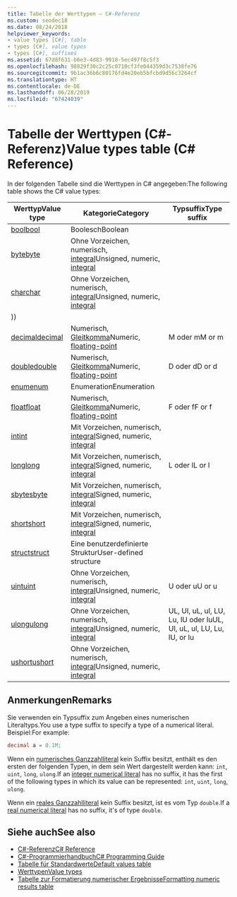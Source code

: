 ```yaml
---
title: Tabelle der Werttypen – C#-Referenz
ms.custom: seodec18
ms.date: 08/24/2018
helpviewer_keywords:
- value types [C#], table
- types [C#], value types
- types [C#], suffixes
ms.assetid: 67d8f631-b6e3-4d83-9910-5ec497f8c5f3
ms.openlocfilehash: 98829f30c2c25c0710cf3fe044359d3c7538fe76
ms.sourcegitcommit: 9b1ac36b6c80176fd4e20eb5bfcbd9d56c3264cf
ms.translationtype: HT
ms.contentlocale: de-DE
ms.lasthandoff: 06/28/2019
ms.locfileid: "67424039"
---
```

# <a name="value-types-table-c-reference"></a><span data-ttu-id="5e759-102">Tabelle der Werttypen (C#-Referenz)</span><span class="sxs-lookup"><span data-stu-id="5e759-102">Value types table (C# Reference)</span></span>

<span data-ttu-id="5e759-103">In der folgenden Tabelle sind die Werttypen in C# angegeben:</span><span class="sxs-lookup"><span data-stu-id="5e759-103">The following table shows the C# value types:</span></span>

|<span data-ttu-id="5e759-104">Werttyp</span><span class="sxs-lookup"><span data-stu-id="5e759-104">Value type</span></span>|<span data-ttu-id="5e759-105">Kategorie</span><span class="sxs-lookup"><span data-stu-id="5e759-105">Category</span></span>|<span data-ttu-id="5e759-106">Typsuffix</span><span class="sxs-lookup"><span data-stu-id="5e759-106">Type suffix</span></span>|
|----------------|--------------|-----------------|
|[<span data-ttu-id="5e759-107">bool</span><span class="sxs-lookup"><span data-stu-id="5e759-107">bool</span></span>](bool.md)|<span data-ttu-id="5e759-108">Boolesch</span><span class="sxs-lookup"><span data-stu-id="5e759-108">Boolean</span></span>||
|[<span data-ttu-id="5e759-109">byte</span><span class="sxs-lookup"><span data-stu-id="5e759-109">byte</span></span>](../builtin-types/integral-numeric-types.md)|<span data-ttu-id="5e759-110">Ohne Vorzeichen, numerisch, [integral](../builtin-types/integral-numeric-types.md)</span><span class="sxs-lookup"><span data-stu-id="5e759-110">Unsigned, numeric, [integral](../builtin-types/integral-numeric-types.md)</span></span>||
|[<span data-ttu-id="5e759-111">char</span><span class="sxs-lookup"><span data-stu-id="5e759-111">char</span></span>](char.md)|<span data-ttu-id="5e759-112">Ohne Vorzeichen, numerisch, [integral](../builtin-types/integral-numeric-types.md)</span><span class="sxs-lookup"><span data-stu-id="5e759-112">Unsigned, numeric, [integral](../builtin-types/integral-numeric-types.md)</span></span>
<span data-ttu-id="5e759-113">)</span><span class="sxs-lookup"><span data-stu-id="5e759-113">)</span></span>||
|[<span data-ttu-id="5e759-114">decimal</span><span class="sxs-lookup"><span data-stu-id="5e759-114">decimal</span></span>](decimal.md)|<span data-ttu-id="5e759-115">Numerisch, [Gleitkomma](floating-point-types-table.md)</span><span class="sxs-lookup"><span data-stu-id="5e759-115">Numeric, [floating-point](floating-point-types-table.md)</span></span>|<span data-ttu-id="5e759-116">M oder m</span><span class="sxs-lookup"><span data-stu-id="5e759-116">M or m</span></span>|
|[<span data-ttu-id="5e759-117">double</span><span class="sxs-lookup"><span data-stu-id="5e759-117">double</span></span>](double.md)|<span data-ttu-id="5e759-118">Numerisch, [Gleitkomma](floating-point-types-table.md)</span><span class="sxs-lookup"><span data-stu-id="5e759-118">Numeric, [floating-point](floating-point-types-table.md)</span></span>|<span data-ttu-id="5e759-119">D oder d</span><span class="sxs-lookup"><span data-stu-id="5e759-119">D or d</span></span>|
|[<span data-ttu-id="5e759-120">enum</span><span class="sxs-lookup"><span data-stu-id="5e759-120">enum</span></span>](enum.md)|<span data-ttu-id="5e759-121">Enumeration</span><span class="sxs-lookup"><span data-stu-id="5e759-121">Enumeration</span></span>||
|[<span data-ttu-id="5e759-122">float</span><span class="sxs-lookup"><span data-stu-id="5e759-122">float</span></span>](float.md)|<span data-ttu-id="5e759-123">Numerisch, [Gleitkomma](floating-point-types-table.md)</span><span class="sxs-lookup"><span data-stu-id="5e759-123">Numeric, [floating-point](floating-point-types-table.md)</span></span>|<span data-ttu-id="5e759-124">F oder f</span><span class="sxs-lookup"><span data-stu-id="5e759-124">F or f</span></span>|
|[<span data-ttu-id="5e759-125">int</span><span class="sxs-lookup"><span data-stu-id="5e759-125">int</span></span>](../builtin-types/integral-numeric-types.md)|<span data-ttu-id="5e759-126">Mit Vorzeichen, numerisch, [integral](../builtin-types/integral-numeric-types.md)</span><span class="sxs-lookup"><span data-stu-id="5e759-126">Signed, numeric, [integral](../builtin-types/integral-numeric-types.md)</span></span>||
|[<span data-ttu-id="5e759-127">long</span><span class="sxs-lookup"><span data-stu-id="5e759-127">long</span></span>](../builtin-types/integral-numeric-types.md)|<span data-ttu-id="5e759-128">Mit Vorzeichen, numerisch, [integral](../builtin-types/integral-numeric-types.md)</span><span class="sxs-lookup"><span data-stu-id="5e759-128">Signed, numeric, [integral](../builtin-types/integral-numeric-types.md)</span></span>|<span data-ttu-id="5e759-129">L oder l</span><span class="sxs-lookup"><span data-stu-id="5e759-129">L or l</span></span>|
|[<span data-ttu-id="5e759-130">sbyte</span><span class="sxs-lookup"><span data-stu-id="5e759-130">sbyte</span></span>](../builtin-types/integral-numeric-types.md)|<span data-ttu-id="5e759-131">Mit Vorzeichen, numerisch, [integral](../builtin-types/integral-numeric-types.md)</span><span class="sxs-lookup"><span data-stu-id="5e759-131">Signed, numeric, [integral](../builtin-types/integral-numeric-types.md)</span></span>||
|[<span data-ttu-id="5e759-132">short</span><span class="sxs-lookup"><span data-stu-id="5e759-132">short</span></span>](../builtin-types/integral-numeric-types.md)|<span data-ttu-id="5e759-133">Mit Vorzeichen, numerisch, [integral](../builtin-types/integral-numeric-types.md)</span><span class="sxs-lookup"><span data-stu-id="5e759-133">Signed, numeric, [integral](../builtin-types/integral-numeric-types.md)</span></span>||
|[<span data-ttu-id="5e759-134">struct</span><span class="sxs-lookup"><span data-stu-id="5e759-134">struct</span></span>](struct.md)|<span data-ttu-id="5e759-135">Eine benutzerdefinierte Struktur</span><span class="sxs-lookup"><span data-stu-id="5e759-135">User-defined structure</span></span>||
|[<span data-ttu-id="5e759-136">uint</span><span class="sxs-lookup"><span data-stu-id="5e759-136">uint</span></span>](../builtin-types/integral-numeric-types.md)|<span data-ttu-id="5e759-137">Ohne Vorzeichen, numerisch, [integral](../builtin-types/integral-numeric-types.md)</span><span class="sxs-lookup"><span data-stu-id="5e759-137">Unsigned, numeric, [integral](../builtin-types/integral-numeric-types.md)</span></span>|<span data-ttu-id="5e759-138">U oder u</span><span class="sxs-lookup"><span data-stu-id="5e759-138">U or u</span></span>|
|[<span data-ttu-id="5e759-139">ulong</span><span class="sxs-lookup"><span data-stu-id="5e759-139">ulong</span></span>](../builtin-types/integral-numeric-types.md)|<span data-ttu-id="5e759-140">Ohne Vorzeichen, numerisch, [integral](../builtin-types/integral-numeric-types.md)</span><span class="sxs-lookup"><span data-stu-id="5e759-140">Unsigned, numeric, [integral](../builtin-types/integral-numeric-types.md)</span></span>|<span data-ttu-id="5e759-141">UL, Ul, uL, ul, LU, Lu, lU oder lu</span><span class="sxs-lookup"><span data-stu-id="5e759-141">UL, Ul, uL, ul, LU, Lu, lU, or lu</span></span>|
|[<span data-ttu-id="5e759-142">ushort</span><span class="sxs-lookup"><span data-stu-id="5e759-142">ushort</span></span>](../builtin-types/integral-numeric-types.md)|<span data-ttu-id="5e759-143">Ohne Vorzeichen, numerisch, [integral](../builtin-types/integral-numeric-types.md)</span><span class="sxs-lookup"><span data-stu-id="5e759-143">Unsigned, numeric, [integral](../builtin-types/integral-numeric-types.md)</span></span>||

## <a name="remarks"></a><span data-ttu-id="5e759-144">Anmerkungen</span><span class="sxs-lookup"><span data-stu-id="5e759-144">Remarks</span></span>

<span data-ttu-id="5e759-145">Sie verwenden ein Typsuffix zum Angeben eines numerischen Literaltyps.</span><span class="sxs-lookup"><span data-stu-id="5e759-145">You use a type suffix to specify a type of a numerical literal.</span></span> <span data-ttu-id="5e759-146">Beispiel:</span><span class="sxs-lookup"><span data-stu-id="5e759-146">For example:</span></span>

```csharp
decimal a = 0.1M;
```

<span data-ttu-id="5e759-147">Wenn ein [numerisches Ganzzahlliteral](~/_csharplang/spec/lexical-structure.md#integer-literals) kein Suffix besitzt, enthält es den ersten der folgenden Typen, in dem sein Wert dargestellt werden kann: `int`, `uint`, `long`, `ulong`.</span><span class="sxs-lookup"><span data-stu-id="5e759-147">If an [integer numerical literal](~/_csharplang/spec/lexical-structure.md#integer-literals) has no suffix, it has the first of the following types in which its value can be represented: `int`, `uint`, `long`, `ulong`.</span></span>

<span data-ttu-id="5e759-148">Wenn ein [reales Ganzzahlliteral](~/_csharplang/spec/lexical-structure.md#real-literals) kein Suffix besitzt, ist es vom Typ `double`.</span><span class="sxs-lookup"><span data-stu-id="5e759-148">If a [real numerical literal](~/_csharplang/spec/lexical-structure.md#real-literals) has no suffix, it's of type `double`.</span></span>

## <a name="see-also"></a><span data-ttu-id="5e759-149">Siehe auch</span><span class="sxs-lookup"><span data-stu-id="5e759-149">See also</span></span>

- [<span data-ttu-id="5e759-150">C#-Referenz</span><span class="sxs-lookup"><span data-stu-id="5e759-150">C# Reference</span></span>](../index.md)
- [<span data-ttu-id="5e759-151">C#-Programmierhandbuch</span><span class="sxs-lookup"><span data-stu-id="5e759-151">C# Programming Guide</span></span>](../../programming-guide/index.md)
- [<span data-ttu-id="5e759-152">Tabelle für Standardwerte</span><span class="sxs-lookup"><span data-stu-id="5e759-152">Default values table</span></span>](default-values-table.md)
- [<span data-ttu-id="5e759-153">Werttypen</span><span class="sxs-lookup"><span data-stu-id="5e759-153">Value types</span></span>](value-types.md)
- [<span data-ttu-id="5e759-154">Tabelle zur Formatierung numerischer Ergebnisse</span><span class="sxs-lookup"><span data-stu-id="5e759-154">Formatting numeric results table</span></span>](formatting-numeric-results-table.md)
